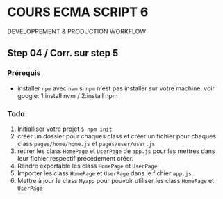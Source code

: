 <!--
@Author: Nicolas Fazio <webmaster-fazio>
@Date:   01-09-2016
@Email:  contact@nicolasfazio.ch
@Last modified by:   webmaster-fazio
@Last modified time: 02-09-2016
-->

# COURS ECMA SCRIPT 6
  DEVELOPPEMENT &amp; PRODUCTION WORKFLOW

## Step 04 / Corr. sur step 5

### Prérequis

  - installer `npm` avec `nvm` si `npm` n'est pas installer sur votre machine.
    voir google: 1:install nvm / 2:install npm

### Todo
  1. Initialliser votre projet `$ npm init`
  2. créer un dossier pour chaques class et créer un fichier pour chaques class `pages/home/home.js` et `pages/user/user.js`
  3. retirer les class `HomePage` et `UserPage` de `app.js` pour les mettres dans leur fichier respectif précedement créer.
  4. Rendre exportable les class `HomePage` et `UserPage`
  5. Importer les class `HomePage` et `UserPage` dans le fichier `app.js`.
  6. Mettre à jour le class `Myapp` pour pouvoir utiliser les class  `HomePage` et `UserPage`
